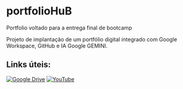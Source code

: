 # portfolioHuB
Portfolio voltado para a entrega final de bootcamp

Projeto de implantação de um portfólio digital integrado com Google Workspace, GitHub e IA Google GEMINI.

## Links úteis:
[![Google Drive](https://img.shields.io/badge/Google%20Drive-4285F4?style=for-the-badge&logo=google-drive&logoColor=white)](https://drive.google.com/drive/folders/1U_PbFyJA0TWlh35FIQ1xJLtqu52XrReK?usp=drive_link)
[![YouTube](https://img.shields.io/badge/YouTube-FF0000?style=for-the-badge&logo=youtube&logoColor=white)](https://youtube.com/SEU-LINK)



